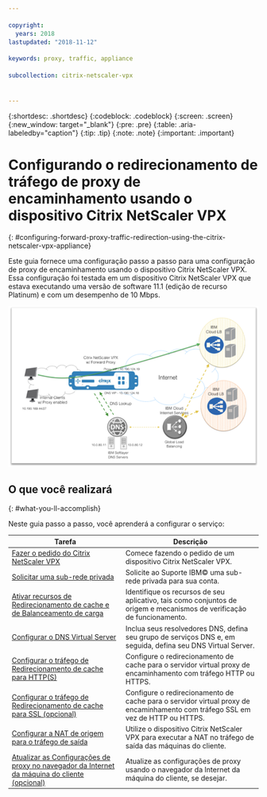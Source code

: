 ```yaml
---

copyright:
  years: 2018
lastupdated: "2018-11-12"

keywords: proxy, traffic, appliance

subcollection: citrix-netscaler-vpx


---
```


{:shortdesc: .shortdesc}
{:codeblock: .codeblock}
{:screen: .screen}
{:new_window: target="_blank"}
{:pre: .pre}
{:table: .aria-labeledby="caption"}
{:tip: .tip}
{:note: .note}
{:important: .important}

# Configurando o redirecionamento de tráfego de proxy de encaminhamento usando o dispositivo Citrix NetScaler VPX
{: #configuring-forward-proxy-traffic-redirection-using-the-citrix-netscaler-vpx-appliance}

Este guia fornece uma configuração passo a passo para uma configuração de proxy de encaminhamento usando o dispositivo Citrix NetScaler VPX. Essa configuração foi testada em um dispositivo Citrix NetScaler VPX que estava executando uma versão de software 11.1 (edição de recurso Platinum) e com um desempenho de 10 Mbps.

<img src="images/fp1.png" alt="drawing" style="width: 600px;"/>

## O que você realizará
{: #what-you-ll-accomplish}

Neste guia passo a passo, você aprenderá a configurar o serviço:

Tarefa  | Descrição
------------- | -------------
[Fazer o pedido do Citrix NetScaler VPX](/docs/infrastructure/citrix-netscaler-vpx?topic=citrix-netscaler-vpx-order-the-citrix-netscaler-vpx-appliance) | Comece fazendo o pedido de um dispositivo Citrix NetScaler VPX.
[Solicitar uma sub-rede privada](/docs/infrastructure/citrix-netscaler-vpx?topic=citrix-netscaler-vpx-request-a-private-subnet) | Solicite ao Suporte IBM© uma sub-rede privada para sua conta.
[Ativar recursos de Redirecionamento de cache e de Balanceamento de carga](/docs/infrastructure/citrix-netscaler-vpx?topic=citrix-netscaler-vpx-enable-cache-redirection-and-load-balancing-capabilities) | Identifique os recursos de seu aplicativo, tais como conjuntos de origem e mecanismos de verificação de funcionamento.
[Configurar o DNS Virtual Server](/docs/infrastructure/citrix-netscaler-vpx?topic=citrix-netscaler-vpx-configure-the-dns-virtual-server) | Inclua seus resolvedores DNS, defina seu grupo de serviços DNS e, em seguida, defina seu DNS Virtual Server.
[Configurar o tráfego de Redirecionamento de cache para HTTP(S)](/docs/infrastructure/citrix-netscaler-vpx?topic=citrix-netscaler-vpx-configure-cache-redirection-for-http-traffic) | Configure o redirecionamento de cache para o servidor virtual proxy de encaminhamento com tráfego HTTP ou HTTPS.
[Configurar o tráfego de Redirecionamento de cache para SSL (opcional)](/docs/infrastructure/citrix-netscaler-vpx?topic=citrix-netscaler-vpx-configure-cache-redirection-for-ssl-traffic-optional-) | Configure o redirecionamento de cache para o servidor virtual proxy de encaminhamento com tráfego SSL em vez de HTTP ou HTTPS.
[Configurar a NAT de origem para o tráfego de saída](/docs/infrastructure/citrix-netscaler-vpx?topic=citrix-netscaler-vpx-configure-source-nat-for-outbound-traffic) | Utilize o dispositivo Citrix NetScaler VPX para executar a NAT no tráfego de saída das máquinas do cliente.
[Atualizar as Configurações de proxy no navegador da Internet da máquina do cliente (opcional)](/docs/infrastructure/citrix-netscaler-vpx?topic=citrix-netscaler-vpx-update-the-proxy-settings-on-the-client-machine-s-internet-browser-optional-) | Atualize as configurações de proxy usando o navegador da Internet da máquina do cliente, se desejar.
